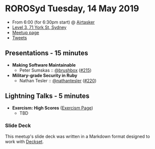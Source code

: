 # ROROSyd Tuesday, 14 May 2019

- From 6:00 (for 6:30pm start) @ [Airtasker][]
- [Level 3, 71 York St, Sydney][]
- [Meetup page][]
- [Tweets][]

## Presentations - 15 minutes

- **Making Software Maintainable**
  - Peter Sumskas :: [@brushbox][] ([#215][])
- **Military-grade Security in Ruby**
  - Nathan Tesler :: [@nathantesler][] ([#220][])

## Lightning Talks - 5 minutes

- **Exercism: High Scores** ([Exercism Page][])
  - TBD

### Slide Deck

This meetup's slide deck was written in a Markdown format designed to work with
[Deckset][].

[@brushbox]: https://twitter.com/brushbox
[#215]: https://github.com/rails-oceania/roro/issues/215
[@nathantesler]: https://twitter.com/nathantesler
[#220]: https://github.com/rails-oceania/roro/issues/220
[Exercism Page]: https://exercism.io/tracks/ruby/exercises/high-scores
[Airtasker]: https://www.airtasker.com/
[Level 3, 71 York St, Sydney]: https://goo.gl/maps/dADqL1QY5Hp
[Meetup page]: https://www.meetup.com/Ruby-On-Rails-Oceania-Sydney/events/jwptrqyzhbsb/
[Tweets]: https://twitter.com/search?f=tweets&q=rorosyd%20since%3A2019-05-14%20until%3A2019-05-15&src=typd
[Deckset]: https://www.decksetapp.com/
